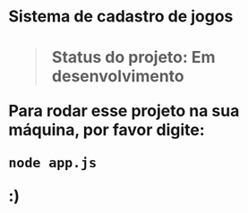 <h1> Sistema de cadastro de jogos<h1>

>Status do projeto: Em desenvolvimento

Para rodar esse projeto na sua máquina, por favor digite:

``` 
node app.js
```
:)